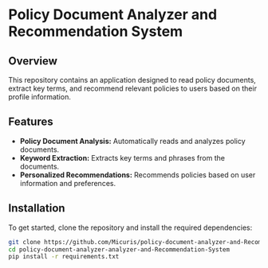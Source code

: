# Policy Document Analyzer and Recommendation System

## Overview

This repository contains an application designed to read policy documents, extract key terms, and recommend relevant policies to users based on their profile information.

## Features

- **Policy Document Analysis:** Automatically reads and analyzes policy documents.
- **Keyword Extraction:** Extracts key terms and phrases from the documents.
- **Personalized Recommendations:** Recommends policies based on user information and preferences.

## Installation

To get started, clone the repository and install the required dependencies:

```bash
git clone https://github.com/Micuris/policy-document-analyzer-and-Recommendation-System.git
cd policy-document-analyzer-analyzer-and-Recommendation-System
pip install -r requirements.txt

